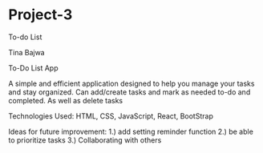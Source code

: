# Project-3
To-do List


Tina Bajwa 

To-Do List App

A simple and efficient application designed to help you manage your tasks and stay organized. 
Can add/create tasks and mark as needed to-do and completed. As well as delete tasks

Technologies Used:  HTML, CSS, JavaScript, React, BootStrap

Ideas for future improvement:
1.) add setting reminder function
2.) be able to prioritize tasks 
3.) Collaborating with others 
